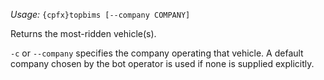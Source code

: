 *Usage:* `{cpfx}topbims [--company COMPANY]`

Returns the most-ridden vehicle(s).

`-c` or `--company` specifies the company operating that vehicle. A default company chosen by the bot operator is used if none is supplied explicitly.
